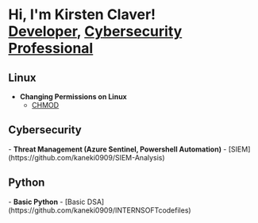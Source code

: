 <h1>Hi, I'm Kirsten Claver! <br/><a href="https://github.com/kaneki0909">Developer</a>, <a href="https://www.linkedin.com/in/kirsten-claver-alphonsus-b3a816193/">Cybersecurity Professional</a></h1>

<h2>Linux</h2>

- <b>Changing Permissions on Linux</b>
  - [CHMOD](https://github.com/kaneki0909/File-permission-in-Linux)

<h2>Cybersecurity</h2>
- <b>Threat Management (Azure Sentinel, Powershell Automation)</b>
  - [SIEM] (https://github.com/kaneki0909/SIEM-Analysis)

<h2>Python</h2>
- <b>Basic Python</b>
  - [Basic DSA] (https://github.com/kaneki0909/INTERNSOFTcodefiles)



